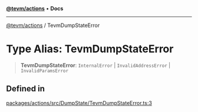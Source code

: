 [**@tevm/actions**](../README.md) • **Docs**

***

[@tevm/actions](../globals.md) / TevmDumpStateError

# Type Alias: TevmDumpStateError

> **TevmDumpStateError**: `InternalError` \| `InvalidAddressError` \| `InvalidParamsError`

## Defined in

[packages/actions/src/DumpState/TevmDumpStateError.ts:3](https://github.com/evmts/tevm-monorepo/blob/main/packages/actions/src/DumpState/TevmDumpStateError.ts#L3)
